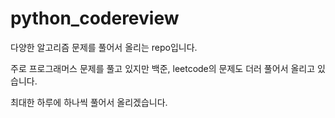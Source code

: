 # python_codereview

다양한 알고리즘 문제를 풀어서 올리는 repo입니다. 

주로 프로그래머스 문제를 풀고 있지만 백준, leetcode의 문제도 더러 풀어서 올리고 있습니다. 

최대한 하루에 하나씩 풀어서 올리겠습니다. 
